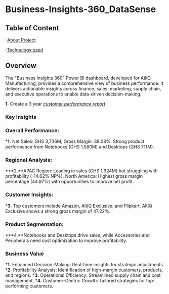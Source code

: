 # Business-Insights-360_DataSense

## Table of Content

-[About Project](#About_Project)

-[Technology used](#Technology_Used)


## Overview

 The "Business Insights 360" Power BI dashboard, developed for AtliQ Manufacturing, provides a comprehensive view of business performance. It delivers actionable insights across finance, sales, marketing, supply chain, and executive operations to enable data-driven decision-making.

**1.** Create a 3 year _[customer performance report](https://github.com/Yaw88/Excel-Sales-Finance-Analytics/blob/main/Customer%20Performance%20Report.pdf)_


### Key Insights

### Overall Performance:
***1.** Net Sales: GHS 3,736M, Gross Margin: 38.08%. Strong product performance from Notebooks (GHS 1,580M) and Desktops (GHS 711M).

### Regional Analysis:
***2.**APAC Region: Leading in sales (GHS 1,924M) but struggling with profitability (-14.62% NP%).
North America: Highest gross margin percentage (44.97%) with opportunities to improve net profit.

### Customer Insights:
***3.** Top customers include Amazon, AltiQ Exclusive, and Flipkart. AltiQ Exclusive shows a strong gross margin of 47.22%.

### Product Segmentation:
***4.**Notebooks and Desktops drive sales, while Accessories and Peripherals need cost optimization to improve profitability.


### Business Value
***1.** Enhanced Decision-Making: Real-time insights for strategic adjustments.
***2.** Profitability Analysis: Identification of high-margin customers, products, and regions.
***3.** Operational Efficiency: Streamlined supply chain and cost management.
***4.** Customer-Centric Growth: Tailored strategies for top-performing customers.
